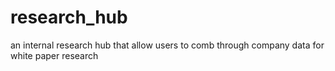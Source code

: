 # research_hub
an internal research hub that allow users to comb through company data for white paper research
